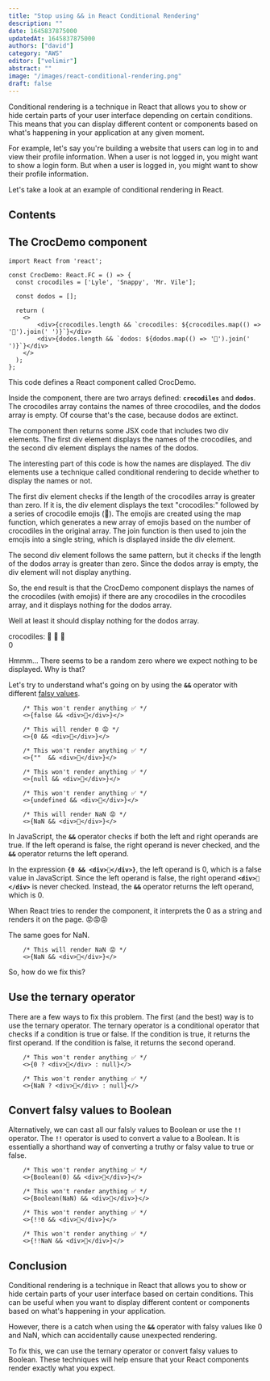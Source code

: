 ```yaml
---
title: "Stop using && in React Conditional Rendering"
description: ""
date: 1645837875000
updatedAt: 1645837875000
authors: ["david"]
category: "AWS"
editor: ["velimir"]
abstract: ""
image: "/images/react-conditional-rendering.png"
draft: false
---
```


Conditional rendering is a technique in React that allows you to show or hide certain parts of your user interface depending on certain conditions. This means that you can display different content or components based on what's happening in your application at any given moment.

For example, let's say you're building a website that users can log in to and view their profile information. When a user is not logged in, you might want to show a login form. But when a user is logged in, you might want to show their profile information.

Let's take a look at an example of conditional rendering in React.

## Contents

## The CrocDemo component

```tsx
import React from 'react';

const CrocDemo: React.FC = () => {
  const crocodiles = ['Lyle', 'Snappy', 'Mr. Vile'];

  const dodos = [];

  return (
    <>
        <div>{crocodiles.length && `crocodiles: ${crocodiles.map(() => '🐊').join(' ')}`}</div>
        <div>{dodos.length && `dodos: ${dodos.map(() => '🦤').join(' ')}`}</div> 
    </>
  );
};

```

This code defines a React component called CrocDemo.

Inside the component, there are two arrays defined: **`crocodiles`** and **`dodos`**. The crocodiles array contains the names of three crocodiles, and the dodos array is empty. Of course that's the case, because dodos are extinct.

The component then returns some JSX code that includes two div elements. The first div element displays the names of the crocodiles, and the second div element displays the names of the dodos.

The interesting part of this code is how the names are displayed. The div elements use a technique called conditional rendering to decide whether to display the names or not.

The first div element checks if the length of the crocodiles array is greater than zero. If it is, the div element displays the text "crocodiles:" followed by a series of crocodile emojis (🐊). The emojis are created using the map function, which generates a new array of emojis based on the number of crocodiles in the original array. The join function is then used to join the emojis into a single string, which is displayed inside the div element.

The second div element follows the same pattern, but it checks if the length of the dodos array is greater than zero. Since the dodos array is empty, the div element will not display anything.

So, the end result is that the CrocDemo component displays the names of the crocodiles (with emojis) if there are any crocodiles in the crocodiles array, and it displays nothing for the dodos array.

Well at least it should display nothing for the dodos array.

crocodiles: 🐊 🐊 🐊  
0

Hmmm... There seems to be a random zero where we expect nothing to be displayed. Why is that?

Let's try to understand what's going on by using the **`&&`** operator with different [falsy values](https://developer.mozilla.org/en-US/docs/Glossary/Falsy). 

```tsx
    /* This won't render anything ✅ */
    <>{false && <div>👋</div>}</>

    /* This will render 0 😡 */
    <>{0 && <div>👋</div>}</>

    /* This won't render anything ✅ */
    <>{""  && <div>👋</div>}</>

    /* This won't render anything ✅ */
    <>{null && <div>👋</div>}</>

    /* This won't render anything ✅ */
    <>{undefined && <div>👋</div>}</>

    /* This will render NaN 😡 */
    <>{NaN && <div>👋</div>}</>
```
In JavaScript, the **`&&`** operator checks if both the left and right operands are true. If the left operand is false, the right operand is never checked, and the **`&&`** operator returns the left operand.

In the expression **`{0 && <div>👋</div>}`**, the left operand is 0, which is a false value in JavaScript. Since the left operand is false, the right operand **`<div>👋</div>`** is never checked. Instead, the **`&&`** operator returns the left operand, which is 0. 

When React tries to render the component, it interprets the 0 as a string and renders it on the page. 😡😡😡

The same goes for NaN. 

```tsx
    /* This will render NaN 😡 */
    <>{NaN && <div>👋</div>}</>
```

So, how do we fix this?

## Use the ternary operator

There are a few ways to fix this problem. The first (and the best) way is to use the ternary operator. The ternary operator is a conditional operator that checks if a condition is true or false. If the condition is true, it returns the first operand. If the condition is false, it returns the second operand.

```tsx
    /* This won't render anything ✅ */
    <>{0 ? <div>👋</div> : null}</>

    /* This won't render anything ✅ */
    <>{NaN ? <div>👋</div> : null}</>

```

## Convert falsy values to Boolean

Alternatively, we can cast all our falsly values to Boolean or use the **`!!`** operator. 
The **`!!`** operator is used to convert a value to a Boolean. It is essentially a shorthand way of converting a truthy or falsy value to true or false.

```tsx
    /* This won't render anything ✅ */
    <>{Boolean(0) && <div>👋</div>}</>

    /* This won't render anything ✅ */
    <>{Boolean(NaN) && <div>👋</div>}</>

    /* This won't render anything ✅ */
    <>{!!0 && <div>👋</div>}</>

    /* This won't render anything ✅ */
    <>{!!NaN && <div>👋</div>}</>
```

## Conclusion

Conditional rendering is a technique in React that allows you to show or hide certain parts of your user interface based on certain conditions. This can be useful when you want to display different content or components based on what's happening in your application.

However, there is a catch when using the **`&&`** operator with falsy values like 0 and NaN, which can accidentally cause unexpected rendering.

To fix this, we can use the ternary operator or convert falsy values to Boolean. These techniques will help ensure that your React components render exactly what you expect.
